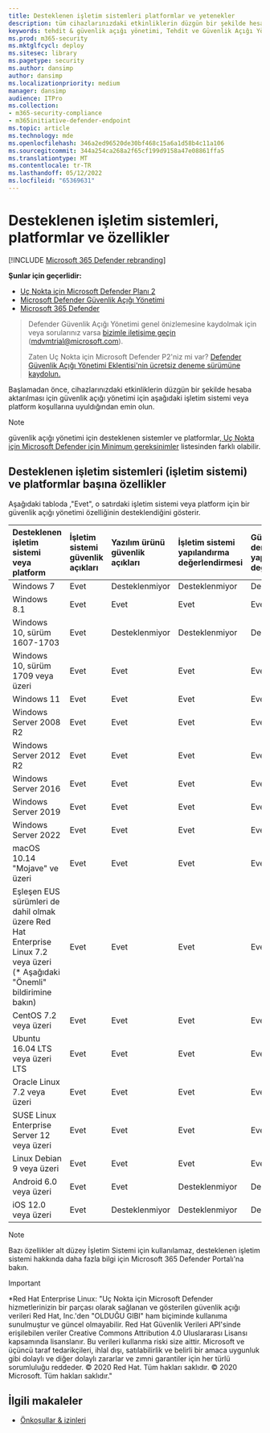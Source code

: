 ```yaml
---
title: Desteklenen işletim sistemleri platformlar ve yetenekler
description: tüm cihazlarınızdaki etkinliklerin düzgün bir şekilde hesaba aktarılması için Tehdit ve Güvenlik Açığı Yönetimi için işletim sistemi veya platform koşullarına uygun olduğunuzdan emin olun.
keywords: tehdit & güvenlik açığı yönetimi, Tehdit ve Güvenlik Açığı Yönetimi, işletim sistemi, platform gereksinimleri, önkoşullar, Uç Nokta için Microsoft Defender-tvm tarafından desteklenen işletim sistemi, Uç Nokta için Microsoft Defender-tvm, desteklenen işletim sistemleri, desteklenen platformlar, linux desteği, mac desteği
ms.prod: m365-security
ms.mktglfcycl: deploy
ms.sitesec: library
ms.pagetype: security
ms.author: dansimp
author: dansimp
ms.localizationpriority: medium
manager: dansimp
audience: ITPro
ms.collection:
- m365-security-compliance
- m365initiative-defender-endpoint
ms.topic: article
ms.technology: mde
ms.openlocfilehash: 346a2ed96520de30bf468c15a6a1d58b4c11a106
ms.sourcegitcommit: 344a254ca268a2f65cf199d9158a47e08861ffa5
ms.translationtype: MT
ms.contentlocale: tr-TR
ms.lasthandoff: 05/12/2022
ms.locfileid: "65369631"
---
```

# <a name="supported-operating-systems-platforms-and-capabilities"></a>Desteklenen işletim sistemleri, platformlar ve özellikler

[!INCLUDE [Microsoft 365 Defender rebranding](../../includes/microsoft-defender.md)]

**Şunlar için geçerlidir:**

- [Uç Nokta için Microsoft Defender Planı 2](https://go.microsoft.com/fwlink/?linkid=2154037)
- [Microsoft Defender Güvenlik Açığı Yönetimi](../defender-vulnerability-management/index.yml)
- [Microsoft 365 Defender](https://go.microsoft.com/fwlink/?linkid=2118804)

> Defender Güvenlik Açığı Yönetimi genel önizlemesine kaydolmak için veya sorularınız varsa [bizimle iletişime geçin](mailto:mdvmtrial@microsoft.com) (mdvmtrial@microsoft.com).
>
> Zaten Uç Nokta için Microsoft Defender P2'niz mi var? [Defender Güvenlik Açığı Yönetimi Eklentisi'nin ücretsiz deneme sürümüne kaydolun.](https://signup.microsoft.com/get-started/signup?products=5908ecaa-b8a7-4a04-b6c0-d44fd934b6f2)

Başlamadan önce, cihazlarınızdaki etkinliklerin düzgün bir şekilde hesaba aktarılması için güvenlik açığı yönetimi için aşağıdaki işletim sistemi veya platform koşullarına uyuldığından emin olun.

> [!NOTE]
> güvenlik açığı yönetimi için desteklenen sistemler ve platformlar[, Uç Nokta için Microsoft Defender için Minimum gereksinimler](../defender-endpoint/minimum-requirements.md) listesinden farklı olabilir.

## <a name="capabilities-per-supported-operating-systems-os-and-platforms"></a>Desteklenen işletim sistemleri (işletim sistemi) ve platformlar başına özellikler

Aşağıdaki tabloda ,"Evet", o satırdaki işletim sistemi veya platform için bir güvenlik açığı yönetimi özelliğinin desteklendiğini gösterir.

Desteklenen işletim sistemi veya platform|İşletim sistemi güvenlik açıkları|Yazılım ürünü güvenlik açıkları|İşletim sistemi yapılandırma değerlendirmesi|Güvenlik denetimleri yapılandırma değerlendirmesi|Yazılım ürün yapılandırma değerlendirmesi
:---|:---|:---|:---|:---|:---
Windows 7|Evet|Desteklenmiyor|Desteklenmiyor|Desteklenmiyor|Desteklenmiyor
Windows 8.1|Evet|Evet|Evet|Evet|Evet
Windows 10, sürüm 1607-1703|Evet|Desteklenmiyor|Desteklenmiyor|Desteklenmiyor|Desteklenmiyor
Windows 10, sürüm 1709 veya üzeri|Evet|Evet|Evet|Evet|Evet
Windows 11|Evet|Evet|Evet|Evet|Evet
Windows Server 2008 R2|Evet|Evet|Evet|Evet|Evet
Windows Server 2012 R2|Evet|Evet|Evet|Evet|Evet
Windows Server 2016|Evet|Evet|Evet|Evet|Evet
Windows Server 2019|Evet|Evet|Evet|Evet|Evet
Windows Server 2022|Evet|Evet|Evet|Evet|Evet
macOS 10.14 "Mojave" ve üzeri|Evet|Evet|Evet|Evet|Evet
Eşleşen EUS sürümleri de dahil olmak üzere Red Hat Enterprise Linux 7.2 veya üzeri (\* Aşağıdaki "Önemli" bildirimine bakın)|Evet|Evet|Evet|Evet|Evet
CentOS 7.2 veya üzeri|Evet|Evet|Evet|Evet|Evet
Ubuntu 16.04 LTS veya üzeri LTS|Evet|Evet|Evet|Evet|Evet
Oracle Linux 7.2 veya üzeri|Evet|Evet|Evet|Evet|Evet
SUSE Linux Enterprise Server 12 veya üzeri|Evet|Evet|Evet|Evet|Evet
Linux Debian 9 veya üzeri|Evet|Evet|Evet|Evet|Evet
Android 6.0 veya üzeri|Evet|Evet|Desteklenmiyor|Desteklenmiyor|Desteklenmiyor
iOS 12.0 veya üzeri|Evet|Desteklenmiyor|Desteklenmiyor|Desteklenmiyor|Desteklenmiyor

> [!NOTE]
> Bazı özellikler alt düzey İşletim Sistemi için kullanılamaz, desteklenen işletim sistemi hakkında daha fazla bilgi için Microsoft 365 Defender Portalı'na bakın.

> [!IMPORTANT]
> \*Red Hat Enterprise Linux: "Uç Nokta için Microsoft Defender hizmetlerinizin bir parçası olarak sağlanan ve gösterilen güvenlik açığı verileri Red Hat, Inc.'den "OLDUĞU GIBI" ham biçiminde kullanıma sunulmuştur ve güncel olmayabilir. Red Hat Güvenlik Verileri API'sinde erişilebilen veriler Creative Commons Attribution 4.0 Uluslararası Lisansı kapsamında lisanslanır. Bu verileri kullanma riski size aittir. Microsoft ve üçüncü taraf tedarikçileri, ihlal dışı, satılabilirlik ve belirli bir amaca uygunluk gibi dolaylı ve diğer dolaylı zararlar ve zımni garantiler için her türlü sorumluluğu reddeder. © 2020 Red Hat. Tüm hakları saklıdır. © 2020 Microsoft. Tüm hakları saklıdır."

## <a name="related-articles"></a>İlgili makaleler

- [Önkoşullar & izinleri](tvm-prerequisites.md)
